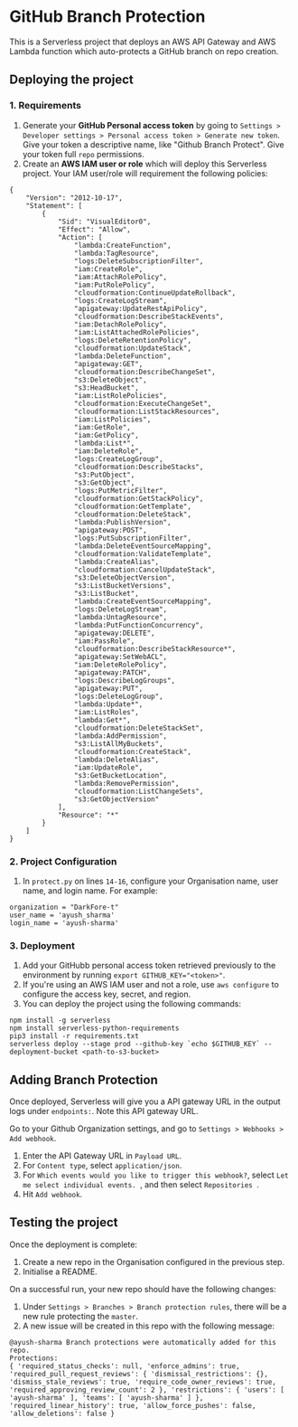 # GitHub Branch Protection

This is a Serverless project that deploys an AWS API Gateway and AWS Lambda function which auto-protects a GitHub branch on repo creation.

## Deploying the project

### 1. Requirements

1. Generate your **GitHub Personal access token** by going to `Settings > Developer settings > Personal access token > Generate new token`. Give your token a descriptive name, like "Github Branch Protect". Give your token full `repo` permissions.
2. Create an **AWS IAM user or role** which will deploy this Serverless project. Your IAM user/role will requirement the following policies:
```
{
    "Version": "2012-10-17",
    "Statement": [
        {
            "Sid": "VisualEditor0",
            "Effect": "Allow",
            "Action": [
                "lambda:CreateFunction",
                "lambda:TagResource",
                "logs:DeleteSubscriptionFilter",
                "iam:CreateRole",
                "iam:AttachRolePolicy",
                "iam:PutRolePolicy",
                "cloudformation:ContinueUpdateRollback",
                "logs:CreateLogStream",
                "apigateway:UpdateRestApiPolicy",
                "cloudformation:DescribeStackEvents",
                "iam:DetachRolePolicy",
                "iam:ListAttachedRolePolicies",
                "logs:DeleteRetentionPolicy",
                "cloudformation:UpdateStack",
                "lambda:DeleteFunction",
                "apigateway:GET",
                "cloudformation:DescribeChangeSet",
                "s3:DeleteObject",
                "s3:HeadBucket",
                "iam:ListRolePolicies",
                "cloudformation:ExecuteChangeSet",
                "cloudformation:ListStackResources",
                "iam:ListPolicies",
                "iam:GetRole",
                "iam:GetPolicy",
                "lambda:List*",
                "iam:DeleteRole",
                "logs:CreateLogGroup",
                "cloudformation:DescribeStacks",
                "s3:PutObject",
                "s3:GetObject",
                "logs:PutMetricFilter",
                "cloudformation:GetStackPolicy",
                "cloudformation:GetTemplate",
                "cloudformation:DeleteStack",
                "lambda:PublishVersion",
                "apigateway:POST",
                "logs:PutSubscriptionFilter",
                "lambda:DeleteEventSourceMapping",
                "cloudformation:ValidateTemplate",
                "lambda:CreateAlias",
                "cloudformation:CancelUpdateStack",
                "s3:DeleteObjectVersion",
                "s3:ListBucketVersions",
                "s3:ListBucket",
                "lambda:CreateEventSourceMapping",
                "logs:DeleteLogStream",
                "lambda:UntagResource",
                "lambda:PutFunctionConcurrency",
                "apigateway:DELETE",
                "iam:PassRole",
                "cloudformation:DescribeStackResource*",
                "apigateway:SetWebACL",
                "iam:DeleteRolePolicy",
                "apigateway:PATCH",
                "logs:DescribeLogGroups",
                "apigateway:PUT",
                "logs:DeleteLogGroup",
                "lambda:Update*",
                "iam:ListRoles",
                "lambda:Get*",
                "cloudformation:DeleteStackSet",
                "lambda:AddPermission",
                "s3:ListAllMyBuckets",
                "cloudformation:CreateStack",
                "lambda:DeleteAlias",
                "iam:UpdateRole",
                "s3:GetBucketLocation",
                "lambda:RemovePermission",
                "cloudformation:ListChangeSets",
                "s3:GetObjectVersion"
            ],
            "Resource": "*"
        }
    ]
}
```

### 2. Project Configuration

1. In `protect.py` on lines `14-16`, configure your Organisation name, user name, and login name. For example:

```
organization = "DarkFore-t"
user_name = 'ayush_sharma'
login_name = 'ayush-sharma'
```

### 3. Deployment

1. Add your GitHubb personal access token retrieved previously to the environment by running `export GITHUB_KEY="<token>"`.
2. If you're using an AWS IAM user and not a role, use `aws configure` to configure the access key, secret, and region.
3. You can deploy the project using the following commands:

```
npm install -g serverless
npm install serverless-python-requirements
pip3 install -r requirements.txt
serverless deploy --stage prod --github-key `echo $GITHUB_KEY` --deployment-bucket <path-to-s3-bucket>
```

## Adding Branch Protection

Once deployed, Serverless will give you a API gateway URL in the output logs under `endpoints:`. Note this API gateway URL.

Go to your Github Organization settings, and go to `Settings > Webhooks > Add webhook`.
1. Enter the API Gateway URL in `Payload URL`.
2. For `Content type`, select `application/json`.
3. For `Which events would you like to trigger this webhook?`, select `Let me select individual events. `, and then select `Repositories `.
4. Hit `Add webhook`.

## Testing the project

Once the deployment is complete:

1. Create a new repo in the Organisation configured in the previous step.
2. Initialise a README.

On a successful run, your new repo should have the following changes:

1. Under `Settings > Branches > Branch protection rules`, there will be a new rule protecting the `master`.
2. A new issue will be created in this repo with the following message:

```
@ayush-sharma Branch protections were automatically added for this repo.
Protections:
{ 'required_status_checks': null, 'enforce_admins': true, 'required_pull_request_reviews': { 'dismissal_restrictions': {}, 'dismiss_stale_reviews': true, 'require_code_owner_reviews': true, 'required_approving_review_count': 2 }, 'restrictions': { 'users': [ 'ayush-sharma' ], 'teams': [ 'ayush-sharma' ] }, 'required_linear_history': true, 'allow_force_pushes': false, 'allow_deletions': false }
```
